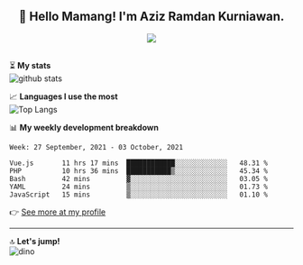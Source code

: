 <h2 align="center">👋 Hello Mamang! I'm Aziz Ramdan Kurniawan.</h2>  
<p align="center">
  <img src="https://komarev.com/ghpvc/?username=azizramdan"> <br><br>
</p>
    
⏳ **My stats**  
![github stats](https://github-readme-stats.vercel.app/api?username=azizramdan&show_icons=true&count_private=true&title_color=000&hide_border=true&hide_title=true)  

📈 **Languages I use the most**  
![Top Langs](https://github-readme-stats.vercel.app/api/top-langs/?username=azizramdan&layout=compact&langs_count=6&hide=tsql&hide_border=true&hide_title=true&exclude_repo=Futsal-Go,Futsal-Go-Admin,Sistem-Informasi-Sensus-Harian-Rawat-Inap)  

📊 **My weekly development breakdown**
<!--START_SECTION:waka-->
```text
Week: 27 September, 2021 - 03 October, 2021

Vue.js       11 hrs 17 mins  ████████████░░░░░░░░░░░░░   48.31 % 
PHP          10 hrs 36 mins  ███████████▒░░░░░░░░░░░░░   45.34 % 
Bash         42 mins         ▓░░░░░░░░░░░░░░░░░░░░░░░░   03.05 % 
YAML         24 mins         ▒░░░░░░░░░░░░░░░░░░░░░░░░   01.73 % 
JavaScript   15 mins         ▒░░░░░░░░░░░░░░░░░░░░░░░░   01.10 % 
```
<!--END_SECTION:waka-->
👉 [See more at my profile](https://wakatime.com/@azizramdan)
***
🔝 **Let's jump!**  
![dino](https://raw.githubusercontent.com/azizramdan/azizramdan/master/dino.gif)  
